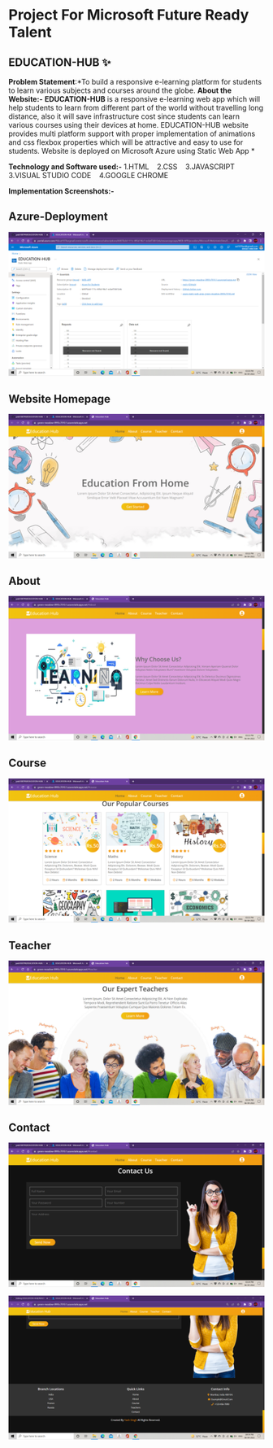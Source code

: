 # Project For Microsoft Future Ready Talent

## EDUCATION-HUB :sparkles:
**Problem Statement**:*To build a responsive e-learning platform for students to learn various subjects and courses around the globe.
**About the Website:-**
**EDUCATION-HUB** is a responsive e-learning web app which will help students to learn from different part of the world without travelling long distance, 
also it will save infrastructure cost since students can learn various courses using their devices at home.
EDUCATION-HUB website provides multi platform support with proper implementation of animations and css flexbox properties which will be attractive 
and easy to use for students.
Website is deployed on Microsoft Azure using Static Web App *

**Technology and Software used:-**
1.HTML&nbsp;&nbsp;&nbsp;
2.CSS&nbsp;&nbsp;&nbsp;
3.JAVASCRIPT&nbsp;&nbsp;&nbsp;
3.VISUAL STUDIO CODE&nbsp;&nbsp;&nbsp;
4.GOOGLE CHROME&nbsp;&nbsp;&nbsp;

**Implementation Screenshots:-**
## Azure-Deployment
![Azure-Deployment](Screenshots/Azure-Deployment.PNG)

## Website Homepage
![HomePage](Screenshots/Homepage.PNG)

## About
![About](Screenshots/About.PNG)

## Course
![Course](Screenshots/Course.PNG)

## Teacher
![Teacher](Screenshots/Teacher.PNG)

## Contact
![Contact](Screenshots/Contact.PNG)

![Contact](Screenshots/Contact2.PNG)
